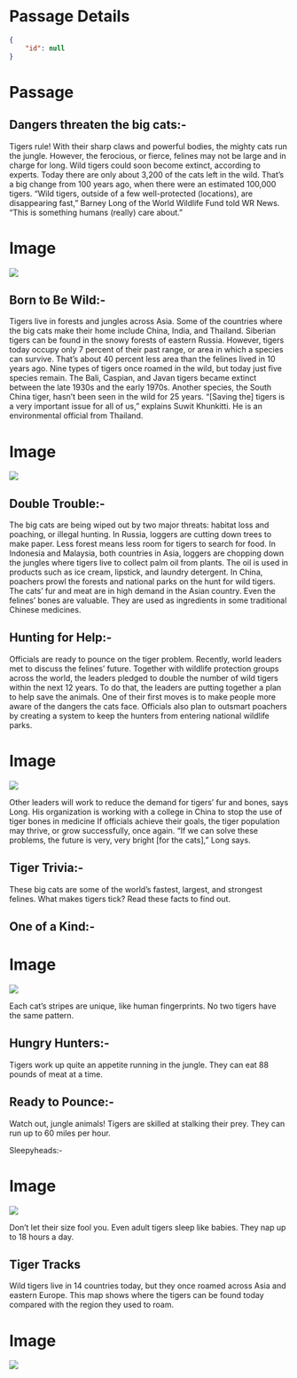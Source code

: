 # Passage Details
```json
{
    "id": null
}
```
# Passage

## Dangers threaten the big cats:-

Tigers rule! With their sharp claws and powerful bodies, the mighty cats run the jungle. However, the ferocious, or fierce, felines may not be large and in charge for long.
Wild tigers could soon become extinct, according to experts. Today there are only about 3,200 of the cats left in the wild. That’s a big change from 100 years ago, when there were an estimated 100,000 tigers.
“Wild tigers, outside of a few well-protected (locations), are disappearing fast,” Barney Long of the World Wildlife Fund told WR News. “This is something humans (really) care about.”

# Image
![](passage2/images/img1.jpg)

## Born to Be Wild:-

Tigers live in forests and jungles across Asia. Some of the countries where the big cats make their home include China, India, and Thailand. Siberian tigers can be found in the snowy forests of eastern Russia.
However, tigers today occupy only 7 percent of their past range, or area in which a species can survive. That’s about 40 percent less area than the felines lived in 10 years ago.
Nine types of tigers once roamed in the wild, but today just five species remain. The Bali, Caspian, and Javan tigers became extinct between the late 1930s and the early 1970s. Another species, the South China tiger, hasn’t been seen in the wild for 25 years.
“[Saving the] tigers is a very important issue for all of us,” explains Suwit Khunkitti. He is an environmental official from Thailand.

# Image
![](passage2/images/img2.jpg)

## Double Trouble:-

The big cats are being wiped out by two major threats: habitat loss and poaching, or illegal hunting. In Russia, loggers are cutting down trees to make paper. Less forest means less room for tigers to search for food.
In Indonesia and Malaysia, both countries in Asia, loggers are chopping down the jungles where tigers live to collect palm oil from plants. The oil is used in products such as ice cream, lipstick, and laundry detergent.
In China, poachers prowl the forests and national parks on the hunt for wild tigers. The cats’ fur and meat are in high demand in the Asian 
country. Even the felines’ bones are valuable. They are used as ingredients in some traditional Chinese medicines.

## Hunting for Help:-

Officials are ready to pounce on the tiger problem. Recently, world leaders met to discuss the felines’ future. Together with wildlife protection groups across the world, the leaders pledged to double the number of wild tigers within the next 12 years.
To do that, the leaders are putting together a plan to help save the animals. One of their first moves is to make people more aware of the dangers the cats face. Officials also plan to outsmart poachers by creating a system to keep the hunters from entering national wildlife parks.

# Image
![](passage2/images/img3.jpg)

Other leaders will work to reduce the demand for tigers’ fur and bones, says Long. His organization is working with a college in China to 
stop the use of tiger bones in medicine
If officials achieve their goals, the tiger population may thrive, or grow successfully, once again. “If we can solve these problems, the future is very, very bright [for the cats],” Long says.

## Tiger Trivia:-

These big cats are some of the world’s fastest, largest, and strongest felines. What makes tigers tick? Read these facts to find out.

## One of a Kind:-

# Image
![](passage2/images/img4.jpg)

Each cat’s stripes are unique, like human fingerprints. No two tigers have the same pattern.

## Hungry Hunters:-

Tigers work up quite an appetite running in the jungle. They can eat 88 pounds of meat at a time.

## Ready to Pounce:-

Watch out, jungle animals! Tigers are skilled at stalking their prey. They can run up to 60 miles per hour.

Sleepyheads:-

# Image
![](passage2/images/img5.jpg)

Don’t let their size fool you. Even adult tigers sleep like babies. They nap up to 18 hours a day.

## Tiger Tracks

Wild tigers live in 14 countries today, but they once roamed across Asia and eastern Europe.
This map shows where the tigers can be found today compared with the region they used to roam.

# Image
![](passage2/images/img6.jpg)